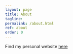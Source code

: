 ```yaml
---
layout: page
title: About
tagline: 
permalink: /about.html
ref: about
order: 0
---
```


Find my personal website [here](https://meschedl.github.io/)
